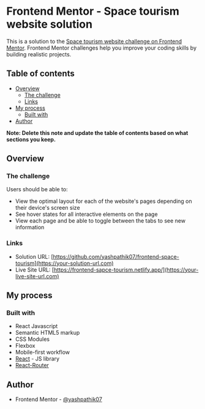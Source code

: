 # Frontend Mentor - Space tourism website solution

This is a solution to the [Space tourism website challenge on Frontend Mentor](https://www.frontendmentor.io/challenges/space-tourism-multipage-website-gRWj1URZ3). Frontend Mentor challenges help you improve your coding skills by building realistic projects.

## Table of contents

-   [Overview](#overview)
    -   [The challenge](#the-challenge)
    -   [Links](#links)
-   [My process](#my-process)
    -   [Built with](#built-with)
-   [Author](#author)

**Note: Delete this note and update the table of contents based on what sections you keep.**

## Overview

### The challenge

Users should be able to:

-   View the optimal layout for each of the website's pages depending on their device's screen size
-   See hover states for all interactive elements on the page
-   View each page and be able to toggle between the tabs to see new information

### Links

-   Solution URL: [https://github.com/yashpathik07/frontend-space-tourism](https://your-solution-url.com)
-   Live Site URL: [https://frontend-sapce-tourism.netlify.app/](https://your-live-site-url.com)

## My process

### Built with

-   React Javascript
-   Semantic HTML5 markup
-   CSS Modules
-   Flexbox
-   Mobile-first workflow
-   [React](https://reactjs.org/) - JS library
-   [React-Router](https://reactrouter.com/en/main)

## Author

-   Frontend Mentor - [@yashpathik07](https://www.frontendmentor.io/profile/yashpathik07)
